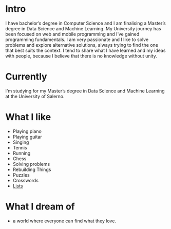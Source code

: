 
# Intro

I have bachelor’s degree in Computer Science and I am finalising a Master’s degree in Data Science and Machine Learning. My University journey has been focused on web and mobile programming and I’ve gained programming fundamentals. I am very passionate and I like to solve problems and explore alternative solutions, always trying to find the one that best suits the context. I tend to share what I have learned and my ideas with people, because I believe that there is no knowledge without unity.

# Currently

I'm studying for my Master’s degree in Data Science and Machine Learning at the University of Salerno.

# What I like

- Playing piano
- Playing guitar
- Singing
- Tennis
- Running
- Chess
- Solving problems
- Rebuilding Things
- Puzzles
- Crosswords
- [Lists](#what-i-like)

# What I dream of

- a world where everyone can find what they love.
